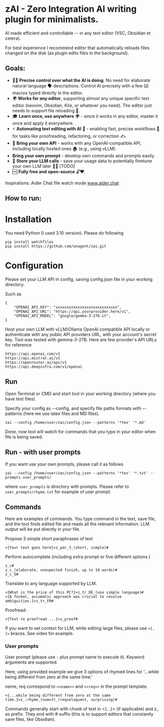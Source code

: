 
# zAI - Zero Integration AI writing plugin for minimalists.

AI made efficient and controllable -- in any text editor (VSC, Obsidian et cetera). 

For best experience I recommend editor that automatically reloads files changed on the disk (as plugin edits files in the background).

## Goals:
- 🎯🤖 **Precise control over what the AI is doing**. No need for elaborate natural language 🗣️ descriptions. Control AI precisely with a few ⌨️ macros typed directly in the editor.
- 🌍 **Works for any editor**, supporting almost any unique specific text editor (neovim, Obsidian, Kile, or whatever you need). The editor just needs to support file reloading 🔄.
- 🎓 **Learn once, use anywhere** 🌍 - since it works in any editor, master it once and apply it everywhere.
- ⚡ **Automating text editing with AI** 🤖 - enabling fast, precise workflows 🎯 for tasks like proofreading, refactoring, or correction ✍️.
- 🔑 **Bring your own API** - works with any OpenAI-compatible API, including locally hosted ones 🏠 (e.g., using vLLM).
- **Bring your own prompt** - develop own commands and prompts easily.
- 💾 **Store your LLM calls** - save your usage data to potentially finetune your own LLM later 🌱🧠 [TODO]
- 🆓 **Fully free and open-source** 🔓❤️.


Inspirations: Aider Chat file watch mode www.aider.chat

## How to run:

# Installation 

You need Python (I used 3.10 version).
Please do following
```
pip install watchfiles
pip install https://github.com/unagent/zai.git
```
# Configuration
Please set your LLM API in config, saving config.json file in your working directory.

Such as 

```
{
    "OPENAI_API_KEY": "xxxxxxxxxxxxxxxxxxxxxxxxxxxx",
    "OPENAI_API_URL": "https://api.yourprovider.here/v1",
    "OPENAI_API_MODEL": "google/gemma-3-27b-it",
}
```
Host your own LLM with vLLM/Ollama OpenAI compatible API locally or authenticate with any public API providers URL, with your account's secret key.  Tool was tested with gemma-3-27B.
Here are few provider's API URLs for reference
```
https://api.openai.com/v1
https://api.mistral.ai/v1
https://openrouter.ai/api/v1
https://api.deepinfra.com/v1/openai
```
## Run
Open Terminal or CMD and start tool in your working directory (where you have text files).

Specify your config as --config, 
and specify file paths formats with --patterns (here we use latex files and MD files). 
```
zai --config /home/user/zac/config.json --patterns '*tex' '*.md'
```
Done, now tool will watch for commands that you type in your editor when file is being saved. 


## Run - with user prompts
If you want use your own prompts, please call it as follows

```
zai --config /home/user/zac/config.json --patterns '*tex' '*.txt' --prompts user_prompts/
```
where `user_prompts` is directory with prompts. 
Please refer to `user_prompts/rhyme.txt` for example of user prompt.

## Commands

Here are examples of commands. You type command in the text, save file, and the tool finds edited file and reads all the relevant information.
LLM output will be put directly in your file.


Propose 3 simple short paraphrases of text
```
<{Your text goes here}>z_par_3_(short, simple)#
```

Perform autocomplete (including extra prompt or five different options )
```
z_c#
z_c_(elaborate, unexpected finish, up to 10 words)#
z_c_5# 
```

Translate to any language supported by LLM.
```
<{What is the price of this PC?}>z_tr_DE_(use simple language)#
<{A formal, axiomatic approach was crucial to resolve ambiguities.}>z_tr_FR#
```

Proofread:
```
<{Text to proofread ...}>z_proof#
```
If you want to set context for LLM, while editing large files, please use `<[, ]>` braces. See video for example.

### User prompts
User prompt (please use `:` plus prompt name to execute it).
Keyword arguments are supported.

Here, using provided example we give 3 options of rhymed lines
for '...while being different from zero at the same time.'

name, req correspond to `<<name>>` and `<<req>>` in the prompt template. 
```
<{...while being different from zero at the same time.}>z_:rhyme_(num=3)_(req=eloquent, surprising)#
```

Commands generally start with chunk of text in <{...}> (if applicable) and z_ as prefix. They end with # suffix (this is to support editors that constantly save files,
like Obsidian).
